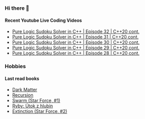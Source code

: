 ### Hi there 👋

#### Recent Youtube Live Coding Videos

<!-- YOUTUBE_LIVE:START -->
- [Pure Logic Sudoku Solver in C++ | Episode 32 | C++20 cont.](https://www.youtube.com/watch?v=qs7kNE5G6Ls)
- [Pure Logic Sudoku Solver in C++ | Episode 31 | C++20 cont.](https://www.youtube.com/watch?v=UhhJV4TsJcw)
- [Pure Logic Sudoku Solver in C++ | Episode 30 | C++20 cont.](https://www.youtube.com/watch?v=mmMSGK9da9o)
- [Pure Logic Sudoku Solver in C++ | Episode 29 | C++20 cont.](https://www.youtube.com/watch?v=42z1t8BwFcQ)
- [Pure Logic Sudoku Solver in C++ | Episode 28 | C++20 cont.](https://www.youtube.com/watch?v=sIlTAofJqI4)
<!-- YOUTUBE_LIVE:END -->

### Hobbies

#### Last read books

<!-- GOODREADS:START -->
- [Dark Matter](https://www.goodreads.com/review/show/3237396196?utm_medium=api&utm_source=rss)
- [Recursion](https://www.goodreads.com/review/show/3199564428?utm_medium=api&utm_source=rss)
- [Swarm (Star Force, #1)](https://www.goodreads.com/review/show/3276393283?utm_medium=api&utm_source=rss)
- [Ryby: Útok z hlubin](https://www.goodreads.com/review/show/3329650629?utm_medium=api&utm_source=rss)
- [Extinction (Star Force, #2)](https://www.goodreads.com/review/show/3476396438?utm_medium=api&utm_source=rss)
<!-- GOODREADS:END -->

<!--
![My Github stats](https://github-readme-stats.vercel.app/api?username=HappyCerberus&show_icons=true)


![Top Langs](https://github-readme-stats.vercel.app/api/top-langs/?username=HappyCerberus&layout=compact)
-->
<!--
**HappyCerberus/HappyCerberus** is a ✨ _special_ ✨ repository because its `README.md` (this file) appears on your GitHub profile.

Here are some ideas to get you started:

- 🔭 I’m currently working on ...
- 🌱 I’m currently learning ...
- 👯 I’m looking to collaborate on ...
- 🤔 I’m looking for help with ...
- 💬 Ask me about ...
- 📫 How to reach me: ...
- 😄 Pronouns: ...
- ⚡ Fun fact: ...
-->
